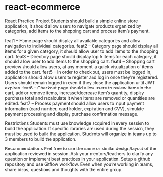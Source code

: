 # react-ecommerce

React Practice Project 
Students should build a simple online store application, it should allow users to navigate products organized by categories, add items to the shopping cart and process item’s payment. 
  
feat1 – Home page should display all available categories and allow navigation to individual categories. 
feat2 – Category page should display all items for a given category, it should allow user to add items to the shopping cart. 
feat3 – Directory page should display top 5 items for each category, it should allow user to add items to the shopping cart. 
feat4 – Shopping cart preview should allow users, at any moment, a quick visualization of items added to the cart. 
feat5 – In order to check out, users must be logged in, application should allow users to register and log in once they’re registered. Users should remain logged in even if they close the application until JWT expires. 
feat6 – Checkout page should allow users to review items in the cart, add or remove items, increase/decrease item’s quantity, display purchase total and recalculate it when items are removed or quantities are edited. 
feat7 – Process payment should allow users to input payment information (card number, card holder, expiration and CVV), simulate payment processing and display purchase confirmation message. 
  
Restrictions 
Students must use knowledge acquired in every session to build the application. 
If specific libraries are used during the session, they must be used to build the application. 
Students will organize in teams up to 3 members to build the application. 
  
Recommendations 
Feel free to use the same or similar design/layout of the application reviewed in session. 
Ask your mentors/teachers to clarify any question or implement best practices in your application. 
Setup a github repository and use Gitflow workflow. 
Even when you’re working in teams, share ideas, questions and thoughts with the entire group. 
